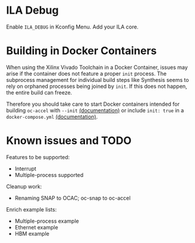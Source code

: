 # ILA Debug

Enable `ILA_DEBUG` in Kconfig Menu. 
Add your ILA core.


# Building in Docker Containers

When using the Xilinx Vivado Toolchain in a Docker Container, issues may arise if the container does not feature a proper `init` process.
The subprocess management for individual build steps like Synthesis seems to rely on orphaned processes being joined by `init`.
If this does not happen, the entire build can freeze.

Therefore you should take care to start Docker containers intended for building `oc-accel` with `--init` [(documentation)](https://docs.docker.com/engine/reference/run/#specify-an-init-process) or include `init: true` in a `docker-compose.yml` [(documentation)](https://docs.docker.com/compose/compose-file/#init).


# Known issues and TODO

Features to be supported: 

* Interrupt
* Multiple-process supported

Cleanup work:

* Renaming SNAP to OCAC; oc-snap to oc-accel

Enrich example lists: 

* Multiple-process example
* Ethernet example
* HBM example

